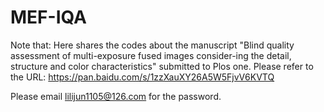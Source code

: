 # MEF-IQA
Note that: Here shares the codes about the manuscript "Blind quality assessment of multi-exposure fused images consider-ing the detail, structure and color characteristics" submitted to Plos one.
Please refer to the URL: https://pan.baidu.com/s/1zzXauXY26A5W5FjvV6KVTQ

Please email lilijun1105@126.com for the password.
